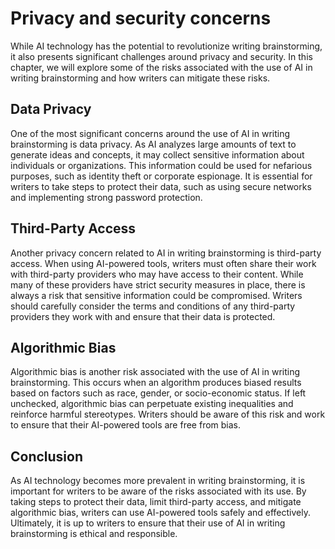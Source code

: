Privacy and security concerns
===================================================================================

While AI technology has the potential to revolutionize writing brainstorming, it also presents significant challenges around privacy and security. In this chapter, we will explore some of the risks associated with the use of AI in writing brainstorming and how writers can mitigate these risks.

Data Privacy
------------

One of the most significant concerns around the use of AI in writing brainstorming is data privacy. As AI analyzes large amounts of text to generate ideas and concepts, it may collect sensitive information about individuals or organizations. This information could be used for nefarious purposes, such as identity theft or corporate espionage. It is essential for writers to take steps to protect their data, such as using secure networks and implementing strong password protection.

Third-Party Access
------------------

Another privacy concern related to AI in writing brainstorming is third-party access. When using AI-powered tools, writers must often share their work with third-party providers who may have access to their content. While many of these providers have strict security measures in place, there is always a risk that sensitive information could be compromised. Writers should carefully consider the terms and conditions of any third-party providers they work with and ensure that their data is protected.

Algorithmic Bias
----------------

Algorithmic bias is another risk associated with the use of AI in writing brainstorming. This occurs when an algorithm produces biased results based on factors such as race, gender, or socio-economic status. If left unchecked, algorithmic bias can perpetuate existing inequalities and reinforce harmful stereotypes. Writers should be aware of this risk and work to ensure that their AI-powered tools are free from bias.

Conclusion
----------

As AI technology becomes more prevalent in writing brainstorming, it is important for writers to be aware of the risks associated with its use. By taking steps to protect their data, limit third-party access, and mitigate algorithmic bias, writers can use AI-powered tools safely and effectively. Ultimately, it is up to writers to ensure that their use of AI in writing brainstorming is ethical and responsible.
